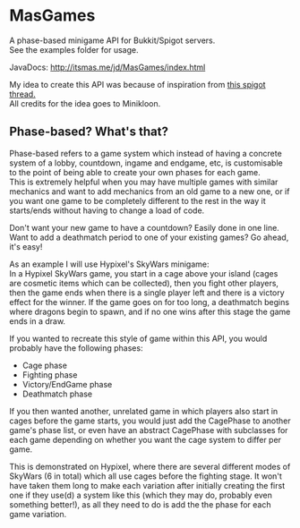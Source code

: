 # MasGames
A phase-based minigame API for Bukkit/Spigot servers.\
See the examples folder for usage.

JavaDocs: http://itsmas.me/jd/MasGames/index.html

My idea to create this API was because of inspiration from [this spigot thread.](https://www.spigotmc.org/threads/organizing-your-minigame-code-using-fsmgasm.235786/)\
All credits for the idea goes to Minikloon.

## Phase-based? What's that?
Phase-based refers to a game system which instead of having a concrete system of a lobby, countdown, ingame and endgame, etc, is customisable to the point of being able to create your own phases for each game.\
This is extremely helpful when you may have multiple games with similar mechanics and want to add mechanics from an old game to a new one, or if you want one game to be completely different to the rest in the way it starts/ends without having to change a load of code.

Don't want your new game to have a countdown? Easily done in one line.\
Want to add a deathmatch period to one of your existing games? Go ahead, it's easy!

As an example I will use Hypixel's SkyWars minigame:\
In a Hypixel SkyWars game, you start in a cage above your island (cages are cosmetic items which can be collected), then you fight other players, then the game ends when there is a single player left and there is a victory effect for the winner. If the game goes on for too long, a deathmatch begins where dragons begin to spawn, and if no one wins after this stage the game ends in a draw.

If you wanted to recreate this style of game within this API, you would probably have the following phases:
- Cage phase
- Fighting phase
- Victory/EndGame phase
- Deathmatch phase

If you then wanted another, unrelated game in which players also start in cages before the game starts, you would just add the CagePhase to another game's phase list, or even have an abstract CagePhase with subclasses for each game depending on whether you want the cage system to differ per game.

This is demonstrated on Hypixel, where there are several different modes of SkyWars (6 in total) which all use cages before the fighting stage. It won't have taken them long to make each variation after initially creating the first one if they use(d) a system like this (which they may do, probably even something better!), as all they need to do is add the the phase for each game variation.
